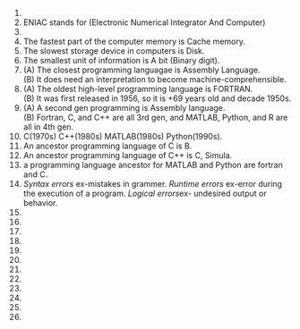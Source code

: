 1.   
2. ENIAC stands for (Electronic Numerical Integrator And Computer)
3.   
4. The fastest part of the computer memory is Cache memory.
5. The slowest storage device in computers is Disk.  
6. The smallest unit of information is A bit (Binary digit).  
7. (A) The closest programming languagae is Assembly Language.    
   (B) It does need an interpretation to become machine-comprehensible.    
8. (A) The oldest high-level programming language is FORTRAN.  
   (B) It was first released in 1956, so it is +69 years old and decade 1950s.    
9. (A) A second gen programming is Assembly language.  
   (B) Fortran, C, and C++ are all 3rd gen, and MATLAB, Python, and R are all in 4th gen.    
10. C(1970s) C++(1980s) MATLAB(1980s) Python(1990s).  
11. An ancestor programming language of C is B.  
12. An ancestor programming language of C++ is C, Simula.  
13. a programming language ancestor for MATLAB and Python are fortran and C.  
14. *Syntax errors* ex-mistakes in grammer. *Runtime errors* ex-error during the execution of a program. *Logical errors*ex- undesired output or behavior.  
15. 
16. 
17. 
18. 
19. 
20. 
21. 
22. 
23. 
24. 
25. 
26. 
